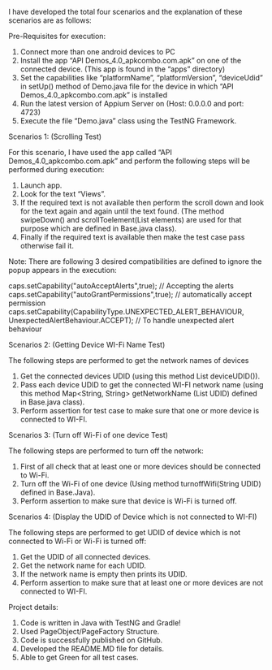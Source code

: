 I have developed the total four scenarios and the explanation of these scenarios are as follows:

Pre-Requisites for execution:

1.	Connect more than one android devices to PC
2.	Install the app “API Demos_4.0_apkcombo.com.apk” on one of the connected device. (This app is found in the “apps” directory)
3.	Set the capabilities like “platformName”, “platformVersion”, “deviceUdid”  in setUp() method of Demo.java file for the device in which “API Demos_4.0_apkcombo.com.apk” is installed
4.	Run the latest version of Appium Server on (Host: 0.0.0.0 and port: 4723)
5.	Execute the file “Demo.java” class using the TestNG Framework.

Scenarios 1: (Scrolling Test)

For this scenario, I have used the app called “API Demos_4.0_apkcombo.com.apk” and perform the following steps will be performed during execution:
1.	Launch app.
2.	Look for the text “Views”.
3.	If the required text is not available then perform the scroll down and look for the text again and again until the text found. (The method swipeDown() and scrollToelement(List<WebElement> elements) are used for that purpose which are defined in Base.java class).
4.	Finally if the required text is available then make the test case pass otherwise fail it.

Note: There are following 3 desired compatibilities are defined to ignore the popup appears in the execution:

caps.setCapability("autoAcceptAlerts",true); // Accepting the alerts
caps.setCapability("autoGrantPermissions",true); // automatically accept permission
caps.setCapability(CapabilityType.UNEXPECTED_ALERT_BEHAVIOUR, UnexpectedAlertBehaviour.ACCEPT); // To handle unexpected alert behaviour

Scenarios 2: (Getting Device WI-Fi Name Test)

The following steps are performed to get the network names of devices
1.	Get the connected devices UDID (using this method List<String> deviceUDID()).
2.	Pass each device UDID to get the connected WI-FI network name (using this method Map<String, String> getNetworkName (List<String> UDID) defined in Base.java class).
3.	Perform assertion for test case to make sure that one or more device is connected to WI-FI.

Scenarios 3: (Turn off Wi-Fi of one device Test)

The following steps are performed to turn off the network:
1.	First of all check that at least one or more devices should be connected to Wi-Fi.
2.	Turn off the Wi-Fi of one device (Using method turnoffWifi(String UDID) defined in Base.Java).
3.	Perform assertion to make sure that device is Wi-Fi is turned off. 

Scenarios 4: (Display the UDID of Device which is not connected to WI-FI)

The following steps are performed to get UDID of device which is not connected to Wi-Fi or Wi-Fi is turned off:
1.	Get the UDID of all connected devices.
2.	Get the network name for each UDID.
3.	If the network name is empty then prints its UDID.
4.	Perform assertion to make sure that at least one or more devices are not connected to WI-FI.

Project details:

1.	Code is written in Java with TestNG and Gradle!
2.	Used PageObject/PageFactory Structure.
3.	Code is successfully published on GitHub.
4.	Developed the README.MD file for details. 
5.	Able to get Green for all test cases.
